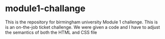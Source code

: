 # module1-challange
This is the repository for birmingham university Module 1 challenge. This is is an on-the-job ticket challenge. We were given a code and I have to adjust the semantics of both the HTML and CSS file

